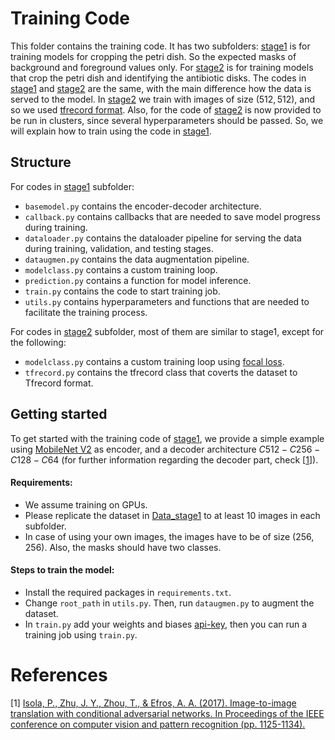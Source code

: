 # Training Code
This folder contains the training code. It has two subfolders: [stage1](stage1/) is for training models for cropping the petri dish. So the expected masks of background and foreground values only. For [stage2](stage2/) is for training models that crop the petri dish and identifying the antibiotic disks. The codes in [stage1](stage1/) and [stage2](stage2/) are the same, with the main difference how the data is served to the model. In [stage2](stage2/) we train with images of size $(512,512)$, and so we used [tfrecord format](https://www.tensorflow.org/tutorials/load_data/tfrecord). Also, for the code of [stage2](stage2/) is now provided to be run in clusters, since several hyperparameters should be passed. So, we will explain how to train using the code in [stage1](stage1/).

## Structure
For codes in [stage1](stage1/) subfolder:
* `basemodel.py` contains the encoder-decoder architecture.
* `callback.py` contains callbacks that are needed to save model progress during training.
* `dataloader.py` contains the dataloader pipeline for serving the data during training, validation, and testing stages.
* `dataugmen.py` contains the data augmentation pipeline.
* `modelclass.py` contains a custom training loop.
* `prediction.py` contains a function for model inference.
* `train.py` contains the code to start training job.
* `utils.py` contains hyperparameters and functions that are needed to facilitate the training process.

For codes in [stage2](stage2/) subfolder, most of them are similar to stage1, except for the following:
* `modelclass.py` contains a custom training loop using [focal loss](https://arxiv.org/pdf/1708.02002).
* `tfrecord.py` contains the tfrecord class that coverts the dataset to Tfrecord format.

## Getting started
To get started with the training code of [stage1](stage1/), we provide a simple example using [MobileNet V2](https://arxiv.org/pdf/1801.04381) as encoder, and a decoder architecture $C512-C256-C128-C64$ (for further information regarding the decoder part, check [[1](https://arxiv.org/pdf/1611.07004)]).

#### Requirements:
- We assume training on GPUs.
- Please replicate the dataset in [Data_stage1](Data_stage1/) to at least $10$ images in each subfolder. 
- In case of using your own images, the images have to be of size $(256,256)$. Also, the masks should have two classes.

#### Steps to train the model:
- Install the required packages in `requirements.txt`.
- Change `root_path` in `utils.py`. Then, run `dataugmen.py` to augment the dataset.
- In `train.py` add your weights and biases [api-key](https://docs.wandb.ai/support/find_api_key/), then you can run a training job using `train.py`.


# References
[1] [Isola, P., Zhu, J. Y., Zhou, T., & Efros, A. A. (2017). Image-to-image translation with conditional adversarial networks. In Proceedings of the IEEE conference on computer vision and pattern recognition (pp. 1125-1134).](https://arxiv.org/pdf/1611.07004)